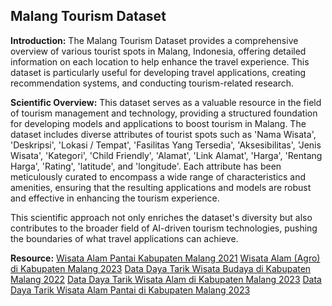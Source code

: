 ## Malang Tourism Dataset
**Introduction:**
The Malang Tourism Dataset provides a comprehensive overview of various tourist spots in Malang, Indonesia, offering detailed information on each location to help enhance the travel experience. This dataset is particularly useful for developing travel applications, creating recommendation systems, and conducting tourism-related research.

**Scientific Overview:**
This dataset serves as a valuable resource in the field of tourism management and technology, providing a structured foundation for developing models and applications to boost tourism in Malang. The dataset includes diverse attributes of tourist spots such as 'Nama Wisata', 'Deskripsi', 'Lokasi / Tempat', 'Fasilitas Yang Tersedia', 'Aksesibilitas', 'Jenis Wisata', 'Kategori', 'Child Friendly', 'Alamat', 'Link Alamat', 'Harga', 'Rentang Harga', 'Rating', 'latitude', and 'longitude'. Each attribute has been meticulously curated to encompass a wide range of characteristics and amenities, ensuring that the resulting applications and models are robust and effective in enhancing the tourism experience.

This scientific approach not only enriches the dataset's diversity but also contributes to the broader field of AI-driven tourism technologies, pushing the boundaries of what travel applications can achieve.

**Resource:**
<a href='https://kamasuta.malangkab.go.id/data-nilai-public?id=4432'>Wisata Alam Pantai Kabupaten Malang 2021</a> 
<a href='https://kamasuta.malangkab.go.id/data-nilai-public?id=8994'>Wisata Alam (Agro) di Kabupaten Malang 2023</a> 
<a href='https://kamasuta.malangkab.go.id/data-nilai-public?id=2534'>Data Daya Tarik Wisata Budaya di Kabupaten Malang 2022</a> 
<a href='https://kamasuta.malangkab.go.id/data-nilai-public?id=8997'>Data Daya Tarik Wisata Alam di Kabupaten Malang 2023</a>
<a href='https://kamasuta.malangkab.go.id/data-nilai-public?id=8999'>Data Daya Tarik Wisata Alam Pantai di Kabupaten Malang 2023</a>
